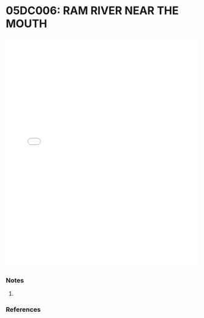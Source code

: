 # 05DC006: RAM RIVER NEAR THE MOUTH

<iframe src="/_static/stations/05DC006_fdc.html" width="100%" height="600" frameborder="0"></iframe>

### Notes
1. 

### References

